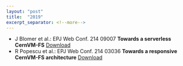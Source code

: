 ```yaml
---
layout: "post"
title:  "2019"
excerpt_separator: <!--more-->
---
```


- J Blomer et al.: EPJ Web Conf. 214 09007 **Towards a serverless CernVM-FS** [Download](https://www.epj-conferences.org/articles/epjconf/abs/2019/19/epjconf_chep2018_09007/epjconf_chep2018_09007.html)
- R Popescu et al.: EPJ Web Conf. 214 03036 **Towards a responsive CernVM-FS architecture** [Download](https://www.epj-conferences.org/articles/epjconf/abs/2019/19/epjconf_chep2018_03036/epjconf_chep2018_03036.html)

<!--more-->